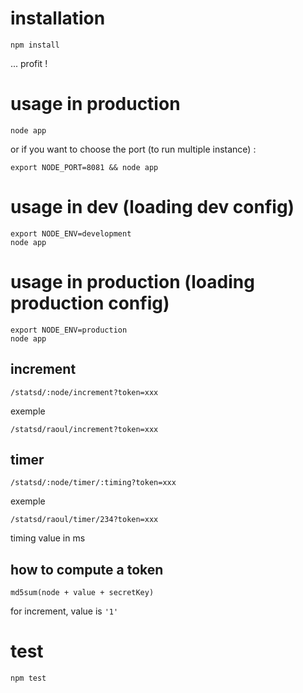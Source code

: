 # installation

```shell
npm install
```

... profit !

# usage in production

```
node app
```
or if you want to choose the port (to run multiple instance) :
```
export NODE_PORT=8081 && node app
```

# usage in dev (loading dev config)

```
export NODE_ENV=development
node app
```

# usage in production (loading production config)

```
export NODE_ENV=production
node app
```

## increment

```
/statsd/:node/increment?token=xxx
```

exemple

```
/statsd/raoul/increment?token=xxx
```

## timer

```
/statsd/:node/timer/:timing?token=xxx
```

exemple

```
/statsd/raoul/timer/234?token=xxx
```

timing value in ms

## how to compute a token

```
md5sum(node + value + secretKey)
```

for increment, value is ```'1'```

# test

```
npm test
```

